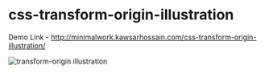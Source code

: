 # css-transform-origin-illustration
Demo Link - http://minimalwork.kawsarhossain.com/css-transform-origin-illustration/

![transform-origin illustration](https://user-images.githubusercontent.com/38612699/75623700-f9c83d00-5bd6-11ea-9909-17ce814f0b92.png)

